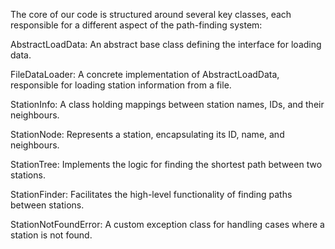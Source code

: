 The core of our code is structured around several key classes, each responsible for a different aspect of the path-finding system:

AbstractLoadData: An abstract base class defining the interface for loading data.

FileDataLoader: A concrete implementation of AbstractLoadData, responsible for loading station information from a file.

StationInfo: A class holding mappings between station names, IDs, and their neighbours.

StationNode: Represents a station, encapsulating its ID, name, and neighbours.

StationTree: Implements the logic for finding the shortest path between two stations.

StationFinder: Facilitates the high-level functionality of finding paths between stations.

StationNotFoundError: A custom exception class for handling cases where a station is not found.